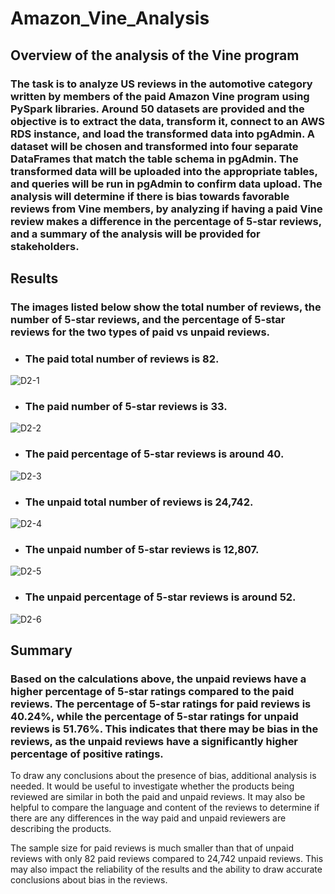 # Amazon_Vine_Analysis

## Overview of the analysis of the Vine program
### The task is to analyze US reviews in the automotive category written by members of the paid Amazon Vine program using PySpark libraries. Around 50 datasets are provided and the objective is to extract the data, transform it, connect to an AWS RDS instance, and load the transformed data into pgAdmin. A dataset will be chosen and transformed into four separate DataFrames that match the table schema in pgAdmin. The transformed data will be uploaded into the appropriate tables, and queries will be run in pgAdmin to confirm data upload. The analysis will determine if there is bias towards favorable reviews from Vine members, by analyzing if having a paid Vine review makes a difference in the percentage of 5-star reviews, and a summary of the analysis will be provided for stakeholders.

## Results 
### The images listed below show the total number of reviews, the number of 5-star reviews, and the percentage of 5-star reviews for the two types of paid vs unpaid reviews.

* ### The paid total number of reviews is 82.
![D2-1](https://user-images.githubusercontent.com/118647523/230822469-9857c55d-2aad-41d4-ad9b-ffe0e05f9fe2.png)

* ### The paid number of 5-star reviews is 33.
![D2-2](https://user-images.githubusercontent.com/118647523/230822498-366347b1-63d4-4d4a-a698-751702365377.png)

* ### The paid percentage of 5-star reviews is around 40.
![D2-3](https://user-images.githubusercontent.com/118647523/230822503-74e256cb-9a4e-4f4f-9b07-82966ea0a67a.png)

* ### The unpaid total number of reviews is 24,742.
![D2-4](https://user-images.githubusercontent.com/118647523/230822506-a865b887-25ac-4d88-a83c-d2d04c609cbe.png)

* ### The unpaid number of 5-star reviews is 12,807.
![D2-5](https://user-images.githubusercontent.com/118647523/230822524-dd7dce35-84cb-45d2-bf82-b13594ba407a.png)

* ### The unpaid percentage of 5-star reviews is around 52.
![D2-6](https://user-images.githubusercontent.com/118647523/230822536-7928b460-654a-455b-a4d2-8cfa89a07eef.png)

## Summary
### Based on the calculations above, the unpaid reviews have a higher percentage of 5-star ratings compared to the paid reviews. The percentage of 5-star ratings for paid reviews is 40.24%, while the percentage of 5-star ratings for unpaid reviews is 51.76%. This indicates that there may be bias in the reviews, as the unpaid reviews have a significantly higher percentage of positive ratings.

To draw any conclusions about the presence of bias, additional analysis is needed. It would be useful to investigate whether the products being reviewed are similar in both the paid and unpaid reviews. It may also be helpful to compare the language and content of the reviews to determine if there are any differences in the way paid and unpaid reviewers are describing the products.

The sample size for paid reviews is much smaller than that of unpaid reviews with only 82 paid reviews compared to 24,742 unpaid reviews. This may also impact the reliability of the results and the ability to draw accurate conclusions about bias in the reviews.
